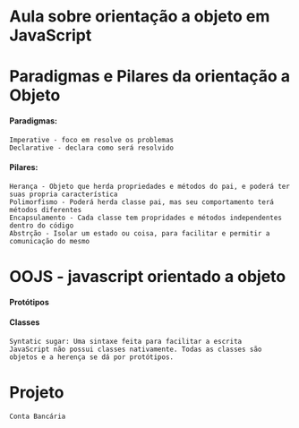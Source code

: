# Aula sobre orientação a objeto em JavaScript

# Paradigmas e Pilares da orientação a Objeto

#### Paradigmas:
    Imperative - foco em resolve os problemas
    Declarative - declara como será resolvido

#### Pilares:
    Herança - Objeto que herda propriedades e métodos do pai, e poderá ter suas propria característica 
    Polimorfismo - Poderá herda classe pai, mas seu comportamento terá métodos diferentes
    Encapsulamento - Cada classe tem propridades e métodos independentes dentro do código
    Abstrção - Isolar um estado ou coisa, para facilitar e permitir a comunicação do mesmo


# OOJS - javascript orientado a objeto

#### Protótipos

#### Classes 

    Syntatic sugar: Uma sintaxe feita para facilitar a escrita
    JavaScript não possui classes nativamente. Todas as classes são objetos e a herença se dá por protótipos.

# Projeto

    Conta Bancária


